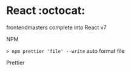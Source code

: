 # React :octocat:
frontendmasters complete into React v7 

NPM

`> npm prettier 'file' --write` auto format file


Prettier

